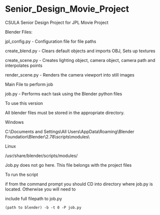 # Senior_Design_Movie_Project
CSULA Senior Design Project for JPL Movie Project

<p>Blender Files:</p>
<p>jpl_config.py - Configuration file for file paths</p>
<p>create_blend.py - Clears default objects and imports OBJ, Sets up textures</p>
<p>create_scene.py - Creates lighting object, camera object, camera path and interpolates points</p>
<p>render_scene.py - Renders the camera viewport into still images</p>

<p>Main File to perform job</p>
<p>job.py - Performs each task using the Blender python files</p>


<p>To use this version</p>
<p>All blender files must be stored in the appropriate directory.</p>

<p>Windows</p>
<p>C:\Documents and Settings\All Users\AppData\Roaming\Blender Foundation\Blender\2.78\scripts\modules\</p>

<p>Linux</p>
<p>/usr/share/blender/scripts/modules/</p>

<p>Job.py does not go here.  This file belongs with the project files</p>

<p>To run the script</p>

<p>if from the command prompt you should CD into directory where job.py is located.  Otherwise you will need to </p>
<p>include full filepath to job.py</p>
<code>(path to blender) -b -t 0 -P job.py</code>

